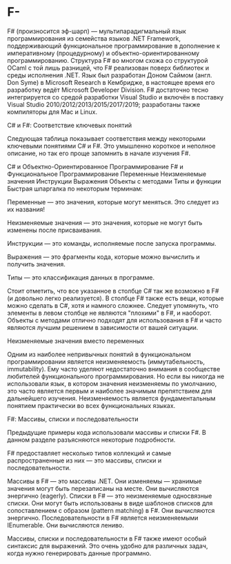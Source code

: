# F-

F# (произносится эф-шарп) — мультипарадигмальный язык программирования из семейства языков .NET Framework, поддерживающий функциональное программирование в дополнение к императивному (процедурному) и объектно-ориентированному программированию. Структура F# во многом схожа со структурой OCaml с той лишь разницей, что F# реализован поверх библиотек и среды исполнения .NET.
Язык был разработан Доном Саймом (англ. Don Syme) в Microsoft Research в Кембридже, в настоящее время его разработку ведёт Microsoft Developer Division. 
F# достаточно тесно интегрируется со средой разработки Visual Studio и включён в поставку Visual Studio 2010/2012/2013/2015/2017/2019; разработаны также компиляторы для Mac и Linux.

C# и F#: Соответствие ключевых понятий

Следующая таблица показывает соответствия между некоторыми ключевыми понятиями C# и F#. Это умышленно короткое и неполное описание, но так его проще запомнить в начале изучения F#.


C# и Объектно-Ориентированное Программирование	F# и Функциональное Программирование
Переменные	Неизменяемые значения
Инструкции	Выражения
Объекты с методами	Типы и функции
Быстрая шпаргалка по некоторым терминам:


Переменные — это значения, которые могут меняться. Это следует из их названия!


Неизменяемые значения — это значения, которые не могут быть изменены после присваивания.


Инструкции — это команды, исполняемые после запуска программы.


Выражения — это фрагменты кода, которые можно вычислить и получить значения.


Типы — это классификация данных в программе.

Стоит отметить, что все указанное в столбце C# так же возможно в F# (и довольно легко реализуется). 
В столбце F# также есть вещи, которые можно сделать в C#, хотя и намного сложнее.
Следует упомянуть, что элементы в левом столбце не являются "плохими" в F#, и наоборот.
Объекты с методами отлично подходят для использования в F# и часто являются лучшим решением в зависимости от вашей ситуации.


Неизменяемые значения вместо переменных

Одним из наиболее непривычных понятий в функциональном программировании является неизменяемость (иммутабельность, immutability).
Ему часто уделяют недостаточно внимания в сообществе любителей функционального программирования. Но если вы никогда не использовали язык, в котором значения неизменяемы по умолчанию, это часто является первым и наиболее значимым препятствием для дальнейшего изучения. Неизменяемость является фундаментальным понятием практически во всех функциональных языках.

F#: Массивы, списки и последовательности

Предыдущие примеры кода использовали массивы и списки F#. В данном разделе разъясняются некоторые подробности.


F# предоставляет несколько типов коллекций и самые распространенные из них — это массивы, списки и последовательности.


Массивы в F# — это массивы .NET. Они изменяемы — хранимые значения могут быть перезаписаны на месте. Они вычисляются энергично (eagerly).
Списки в F# — это неизменяемые односвязные списки. Они могут быть использованы в виде шаблонов списков для сопоставлением с образом (pattern matching) в F#. Они вычисляются энергично.
Последовательности в F# является неизменяемыми IEnumerable<T>. Они вычисляются лениво.

Массивы, списки и последовательности в F# также имеют особый синтаксис для выражений. Это очень удобно для различных задач, когда нужно генерировать данные программно.
